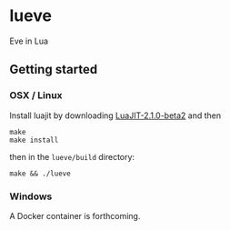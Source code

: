 # lueve
Eve in Lua

## Getting started

### OSX / Linux

Install luajit by downloading [LuaJIT-2.1.0-beta2](http://luajit.org/download.html) and then

```
make
make install
```

then in the `lueve/build` directory:

```
make && ./lueve
```

### Windows

A Docker container is forthcoming.
